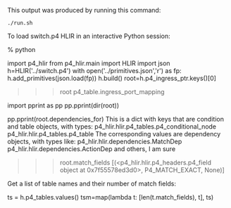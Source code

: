 This output was produced by running this command:

    ./run.sh


To load switch.p4 HLIR in an interactive Python session:

% python

import p4_hlir
from p4_hlir.main import HLIR
import json
h=HLIR('../switch.p4')
with open('../primitives.json','r') as fp:
    h.add_primitives(json.load(fp))
h.build()
root=h.p4_ingress_ptr.keys()[0]

>>> root
p4_table.ingress_port_mapping

import pprint as pp
pp.pprint(dir(root))

pp.pprint(root.dependencies_for)
This is a dict with keys that are condition and table objects, with types:
    p4_hlir.hlir.p4_tables.p4_conditional_node
    p4_hlir.hlir.p4_tables.p4_table
The corresponding values are dependency objects, with types like:
    p4_hlir.hlir.dependencies.MatchDep
    p4_hlir.hlir.dependencies.ActionDep
    and others, I am sure

>>> root.match_fields
[(<p4_hlir.hlir.p4_headers.p4_field object at 0x7f55578ed3d0>, P4_MATCH_EXACT, None)]

Get a list of table names and their number of match fields:

ts = h.p4_tables.values()
tsm=map(lambda t: [len(t.match_fields), t], ts)
